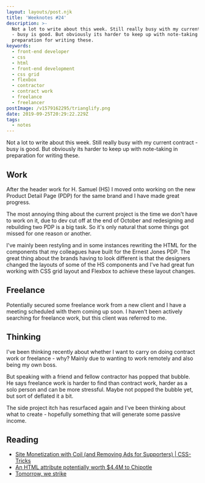 ```yaml
---
layout: layouts/post.njk
title: 'Weeknotes #24'
description: >-
  Not a lot to write about this week. Still really busy with my current contract
  - busy is good. But obviously its harder to keep up with note-taking in
  preparation for writing these.
keywords:
  - front-end developer
  - css
  - html
  - front-end development
  - css grid
  - flexbox
  - contractor
  - contract work
  - freelance
  - freelancer
postImage: /v1579162295/trianglify.png
date: 2019-09-25T20:29:22.229Z
tags:
  - notes
---
```

Not a lot to write about this week. Still really busy with my current contract - busy is good. But obviously its harder to keep up with note-taking in preparation for writing these.

## Work
After the header work for H. Samuel (HS) I moved onto working on the new Product Detail Page (PDP) for the same brand and I have made great progress.

The most annoying thing about the current project is the time we don't have to work on it, due to dev cut off at the end of October and redesigning and rebuilding two PDP is a big task. So it's only natural that some things got missed for one reason or another.

I've mainly been restyling and in some instances rewriting the HTML for the components that my colleagues have built for the Ernest Jones PDP. The great thing about the brands having to look different is that the designers changed the layouts of some of the HS components and I've had great fun working with CSS grid layout and Flexbox to achieve these layout changes.

## Freelance
Potentially secured some freelance work from a new client and I have a meeting scheduled with them coming up soon. I haven't been actively searching for freelance work, but this client was referred to me.

## Thinking
I've been thinking recently about whether I want to carry on doing contract work or freelance - why? Mainly due to wanting to work remotely and also being my own boss.

But speaking with a friend and fellow contractor has popped that bubble. He says freelance work is harder to find than contract work, harder as a solo person and can be more stressful. Maybe not popped the bubble yet, but sort of deflated it a bit.

The side project itch has resurfaced again and I've been thinking about what to create - hopefully something that will generate some passive income.

## Reading
- [Site Monetization with Coil (and Removing Ads for Supporters) | CSS-Tricks](https://css-tricks.com/site-monetization-with-coil-and-removing-ads-for-supporters/ "Site Monetization with Coil (and Removing Ads for Supporters) | CSS-Tricks")
- [An HTML attribute potentially worth $4.4M to Chipotle](https://cloudfour.com/thinks/an-html-attribute-potentially-worth-4-4m-to-chipotle/ "An HTML attribute potentially worth $4.4M to Chipotle")
- [Tomorrow, we strike](https://colly.com/journal/tomorrow-we-strike "Tomorrow, we strike")
